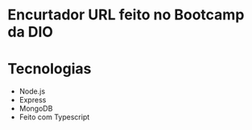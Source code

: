 # Encurtador URL feito no Bootcamp da DIO

# Tecnologias
* Node.js
* Express
* MongoDB
* Feito com Typescript